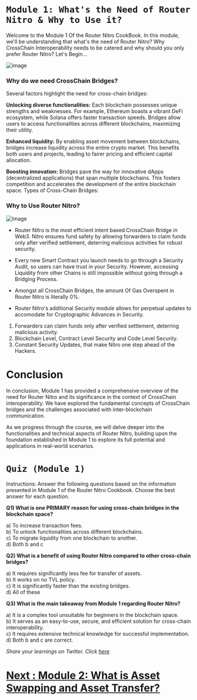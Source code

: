 # `Module 1: What's the Need of Router Nitro & Why to Use it?`

Welcome to the Module 1 Of the Router Nitro CookBook. In this module, we'll be understanding that what's the need of Router Nitro? Why CrossChain Interoperability needs to be catered and why should you only prefer Router Nitro? Let's Begin...

![image](https://github.com/router-resources/Router-Nitro-CookBook/assets/124175970/11cdb796-f40e-48ca-920d-23e3895dc0ce)

### Why do we need CrossChain Bridges?

Several factors highlight the need for cross-chain bridges:

**Unlocking diverse functionalities:** Each blockchain possesses unique strengths and weaknesses. For example, Ethereum boasts a vibrant DeFi ecosystem, while Solana offers faster transaction speeds. Bridges allow users to access functionalities across different blockchains, maximizing their utility.

**Enhanced liquidity:** By enabling asset movement between blockchains, bridges increase liquidity across the entire crypto market. This benefits both users and projects, leading to fairer pricing and efficient capital allocation.

**Boosting innovation:** Bridges pave the way for innovative dApps (decentralized applications) that span multiple blockchains. This fosters competition and accelerates the development of the entire blockchain space.
Types of Cross-Chain Bridges:

### Why to Use Router Nitro?

![image](https://github.com/router-resources/Router-Nitro-CookBook/assets/124175970/47fe0361-b156-4c24-920d-37d1e8062814)

- Router Nitro is the most efficient intent based CrossChain Bridge in Web3. Nitro ensures fund safety by allowing forwarders to claim funds only after verified settlement, deterring malicious activities for robust security.

- Every new Smart Contract you launch needs to go through a Security Audit, so users can have trust in your Security. However, accessing Liquidity from other Chains is still impossible without going through a Bridging Process.

- Amongst all CrossChain Bridges, the amount Of Gas Overspent in Router Nitro is literally 0%.

- Router Nitro's additional Security module allows for perpetual updates to accomodate for Cryptographic Advances in Security.

1. Forwarders can claim funds only after verified settlement, deterring malicious activity.
2. Blockchain Level, Contract Level Security and Code Level Security.
3. Constant Security Updates, that make Nitro one step ahead of the Hackers.


# Conclusion

In conclusion, Module 1 has provided a comprehensive overview of the need for Router Nitro and its significance in the context of CrossChain interoperability. We have explored the fundamental concepts of CrossChain bridges and the challenges associated with inter-blockchain communication.

As we progress through the course, we will delve deeper into the functionalities and technical aspects of Router Nitro, building upon the foundation established in Module 1 to explore its full potential and applications in real-world scenarios.

# `Quiz (Module 1)`

Instructions: Answer the following questions based on the information presented in Module 1 of the Router Nitro Cookbook. Choose the best answer for each question.

**Q1) What is one PRIMARY reason for using cross-chain bridges in the blockchain space?**

a) To increase transaction fees.<br>
b) To unlock functionalities across different blockchains.<br>
c) To migrate liquidity from one blockchain to another.<br>
d) Both b and c

**Q2) What is a benefit of using Router Nitro compared to other cross-chain bridges?**

a) It requires significantly less fee for transfer of assets.<br>
b) It works on no TVL policy.<br>
c) It is significantly faster than the existing bridges.<br>
d) All of these

**Q3) What is the main takeaway from Module 1 regarding Router Nitro?**

a) It is a complex tool unsuitable for beginners in the blockchain space.<br>
b) It serves as an easy-to-use, secure, and efficient solution for cross-chain interoperability.<br>
c) It requires extensive technical knowledge for successful implementation.<br>
d) Both b and c are correct.


*Share your learnings on Twitter. Click [here](https://clicktotweet.com/3Wp1K)*

# [Next : Module 2: What is Asset Swapping and Asset Transfer? ](Module2.md)
